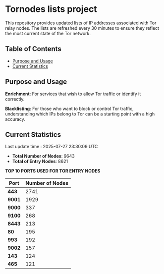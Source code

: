 # Tornodes lists project

This repository provides updated lists of IP addresses associated with Tor relay nodes. The lists are refreshed every 30 minutes to ensure they reflect the most current state of the Tor network.

## Table of Contents

- [Purpose and Usage](#purpose-and-usage)
- [Current Statistics](#current-statistics)


## Purpose and Usage

**Enrichment**: For services that wish to allow Tor traffic or identify it correctly.

**Blacklisting**: For those who want to block or control Tor traffic, understanding which IPs belong to Tor can be a starting point with a high accuracy.

## Current Statistics

Last update time : 2025-07-27 23:30:09 UTC

- **Total Number of Nodes**: 9643
- **Total of Entry Nodes**: 8621

**TOP 10 PORTS USED FOR TOR ENTRY NODES**

| **Port** | **Number of Nodes** |
|------|-----------------|
| **443**   | 2741  |
| **9001**   | 1929  |
| **9000**   | 337  |
| **9100**   | 268  |
| **8443**   | 213  |
| **80**   | 195  |
| **993**   | 192  |
| **9002**   | 157  |
| **143**   | 124  |
| **465**   | 121  |

